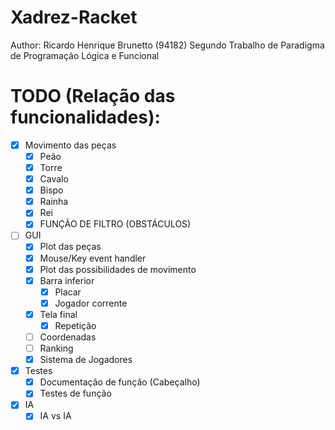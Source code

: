 # Xadrez-Racket
Author: Ricardo Henrique Brunetto (94182)
Segundo Trabalho de Paradigma de Programação Lógica e Funcional

# TODO (Relação das funcionalidades):
- [x] Movimento das peças
  - [x] Peão
  - [x] Torre
  - [x] Cavalo
  - [x] Bispo
  - [x] Rainha
  - [x] Rei
  - [x] FUNÇÃO DE FILTRO (OBSTÁCULOS)
- [ ] GUI
  - [x] Plot das peças
  - [x] Mouse/Key event handler
  - [x] Plot das possibilidades de movimento    
  - [x] Barra inferior
    - [x] Placar
    - [x] Jogador corrente  
  - [x] Tela final
    - [x] Repetição
  - [ ] Coordenadas
  - [ ] Ranking
  - [x] Sistema de Jogadores
- [x] Testes
  - [x] Documentação de função (Cabeçalho)
  - [x] Testes de função
- [x] IA
  - [x] IA vs IA
